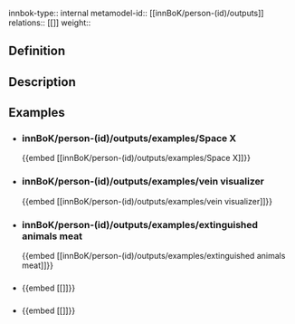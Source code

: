 
innbok-type:: internal
metamodel-id:: [[innBoK/person-(id)/outputs]]
relations:: [[]]
weight:: 

## Definition

## Description
## Examples
- ### innBoK/person-(id)/outputs/examples/Space X
	{{embed [[innBoK/person-(id)/outputs/examples/Space X]]}}
- ### innBoK/person-(id)/outputs/examples/vein visualizer
	{{embed [[innBoK/person-(id)/outputs/examples/vein visualizer]]}}
- ### innBoK/person-(id)/outputs/examples/extinguished animals meat
	{{embed [[innBoK/person-(id)/outputs/examples/extinguished animals meat]]}}
- ### 
	{{embed [[]]}}
- ### 
	{{embed [[]]}}


